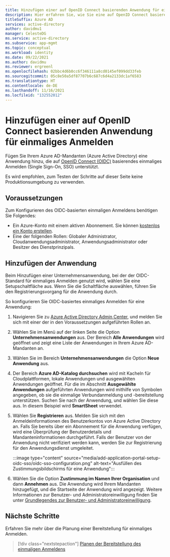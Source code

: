 ```yaml
---
title: Hinzufügen einer auf OpenID Connect basierenden Anwendung für einmaliges Anmelden
description: Hier erfahren Sie, wie Sie eine auf OpenID Connect basierende Anwendung für einmaliges Anmelden in Azure Active Directory hinzufügen.
titleSuffix: Azure AD
services: active-directory
author: davidmu1
manager: CelesteDG
ms.service: active-directory
ms.subservice: app-mgmt
ms.topic: conceptual
ms.workload: identity
ms.date: 09/22/2021
ms.author: davidmu
ms.reviewer: ergreenl
ms.openlocfilehash: 02bbc4d6b0cc6f346111a8cd0145ef099dd33feb
ms.sourcegitcommit: 05c8e50a5df87707b6c687c6d4a2133dc1af6583
ms.translationtype: HT
ms.contentlocale: de-DE
ms.lasthandoff: 11/16/2021
ms.locfileid: "132552012"
---
```

# <a name="add-an-openid-connect-based-single-sign-on-application"></a>Hinzufügen einer auf OpenID Connect basierenden Anwendung für einmaliges Anmelden

Fügen Sie Ihrem Azure AD-Mandanten (Azure Active Directory) eine Anwendung hinzu, die auf [OpenID Connect (OIDC)](../develop/active-directory-v2-protocols.md) basierendes einmaliges Anmelden (Single Sign-On, SSO) unterstützt.

Es wird empfohlen, zum Testen der Schritte auf dieser Seite keine Produktionsumgebung zu verwenden.

## <a name="prerequisites"></a>Voraussetzungen

Zum Konfigurieren des OIDC-basierten einmaligen Anmeldens benötigen Sie Folgendes:

- Ein Azure-Konto mit einem aktiven Abonnement. Sie können [kostenlos ein Konto erstellen](https://azure.microsoft.com/free/?WT.mc_id=A261C142F).
- Eine der folgenden Rollen: Globaler Administrator, Cloudanwendungsadministrator, Anwendungsadministrator oder Besitzer des Dienstprinzipals.

## <a name="add-the-application"></a>Hinzufügen der Anwendung

Beim Hinzufügen einer Unternehmensanwendung, bei der der OIDC-Standard für einmaliges Anmelden genutzt wird, wählen Sie eine Setupschaltfläche aus. Wenn Sie die Schaltfläche auswählen, führen Sie den Registrierungsvorgang für die Anwendung durch.

So konfigurieren Sie OIDC-basiertes einmaliges Anmelden für eine Anwendung:

1. Navigieren Sie zu [Azure Active Directory Admin Center](https://aad.portal.azure.com), und melden Sie sich mit einer der in den Voraussetzungen aufgeführten Rollen an.
1. Wählen Sie im Menü auf der linken Seite die Option **Unternehmensanwendungen** aus. Der Bereich **Alle Anwendungen** wird geöffnet und zeigt eine Liste der Anwendungen in Ihrem Azure AD-Mandanten an. 
1. Wählen Sie im Bereich **Unternehmensanwendungen** die Option **Neue Anwendung** aus.
1. Der Bereich **Azure AD-Katalog durchsuchen** wird mit Kacheln für Cloudplattformen, lokale Anwendungen und ausgewählten Anwendungen geöffnet. Für die im Abschnitt **Ausgewählte Anwendungen** aufgeführten Anwendungen wird mithilfe von Symbolen angegeben, ob sie die einmalige Verbundanmeldung und -bereitstellung unterstützen. Suchen Sie nach der Anwendung, und wählen Sie diese aus. In diesem Beispiel wird **SmartSheet** verwendet.
1. Wählen Sie **Registrieren** aus. Melden Sie sich mit den Anmeldeinformationen des Benutzerkontos von Azure Active Directory an. Falls Sie bereits über ein Abonnement für die Anwendung verfügen, wird eine Überprüfung der Benutzerdetails und Mandanteninformationen durchgeführt. Falls der Benutzer von der Anwendung nicht verifiziert werden kann, werden Sie zur Registrierung für den Anwendungsdienst umgeleitet.

    :::image type="content" source="media/add-application-portal-setup-oidc-sso/oidc-sso-configuration.png" alt-text="Ausfüllen des Zustimmungsbildschirms für eine Anwendung":::

1. Wählen Sie die Option **Zustimmung im Namen Ihrer Organisation** und dann **Annehmen** aus. Die Anwendung wird Ihrem Mandanten hinzugefügt, und die Startseite der Anwendung wird angezeigt. Weitere Informationen zur Benutzer- und Administratoreinwilligung finden Sie unter [Grundlegendes zur Benutzer- und Administratoreinwilligung](../develop/howto-convert-app-to-be-multi-tenant.md#understand-user-and-admin-consent).

## <a name="next-steps"></a>Nächste Schritte

Erfahren Sie mehr über die Planung einer Bereitstellung für einmaliges Anmelden.
> [!div class="nextstepaction"]
> [Planen der Bereitstellung des einmaligen Anmeldens](plan-sso-deployment.md)
